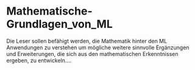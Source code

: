 # Mathematische-Grundlagen_von_ML
Die Leser sollen befähigt werden, die Mathematik hinter den ML Anwendungen zu
verstehen um mögliche weitere sinnvolle Ergänzungen und Erweiterungen, die sich
aus den mathematischen Erkenntnissen ergeben, zu entwickeln....
